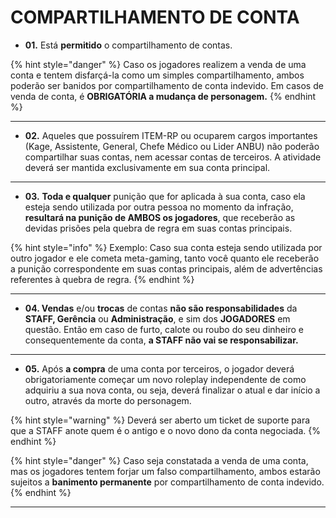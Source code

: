 # COMPARTILHAMENTO DE CONTA

* **01.** Está **permitido** o compartilhamento de contas.

{% hint style="danger" %}
Caso os jogadores realizem a venda de uma conta e tentem disfarçá-la como um simples compartilhamento, ambos poderão ser banidos por compartilhamento de conta indevido. Em casos de venda de conta, é **OBRIGATÓRIA a mudança de personagem.**
{% endhint %}

***

* **02.** Aqueles que possuírem ITEM-RP ou ocuparem cargos importantes (Kage, Assistente, General, Chefe Médico ou Lider ANBU) não poderão compartilhar suas contas, nem acessar contas de terceiros. A atividade deverá ser mantida exclusivamente em sua conta principal.

***

* **03.** **Toda e qualquer** punição que for aplicada à sua conta, caso ela esteja sendo utilizada por outra pessoa no momento da infração, **resultará na punição de AMBOS os jogadores**, que receberão as devidas prisões pela quebra de regra em suas contas principais.

{% hint style="info" %}
Exemplo: Caso sua conta esteja sendo utilizada por outro jogador e ele cometa meta-gaming, tanto você quanto ele receberão a punição correspondente em suas contas principais, além de advertências referentes à quebra de regra.
{% endhint %}

***

* **04. Vendas** e/ou **trocas** de contas **não são responsabilidades** da **STAFF, Gerência** ou **Administração**, e sim dos **JOGADORES** em questão. Então em caso de furto, calote ou roubo do seu dinheiro e consequentemente da conta, **a STAFF não vai se responsabilizar.**

***

* **05.** Após **a compra** de uma conta por terceiros, o jogador deverá obrigatoriamente começar um novo roleplay independente de como adquiriu a sua nova conta, ou seja, deverá finalizar o atual e dar início a outro, através da morte do personagem.

{% hint style="warning" %}
Deverá ser aberto um ticket de suporte para que a STAFF anote quem é o antigo e o novo dono da conta negociada.
{% endhint %}

{% hint style="danger" %}
Caso seja constatada a venda de uma conta, mas os jogadores tentem forjar um falso compartilhamento, ambos estarão sujeitos a **banimento permanente** por compartilhamento de conta indevido.
{% endhint %}

***
